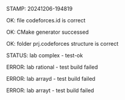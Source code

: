 STAMP: 20241206-194819
OK: file codeforces.id is correct
OK: CMake generator successed
OK: folder prj.codeforces structure is correct
STATUS: lab complex - test-ok
ERROR: lab rational - test build failed
ERROR: lab arrayd - test build failed
ERROR: lab arrayt - test build failed
